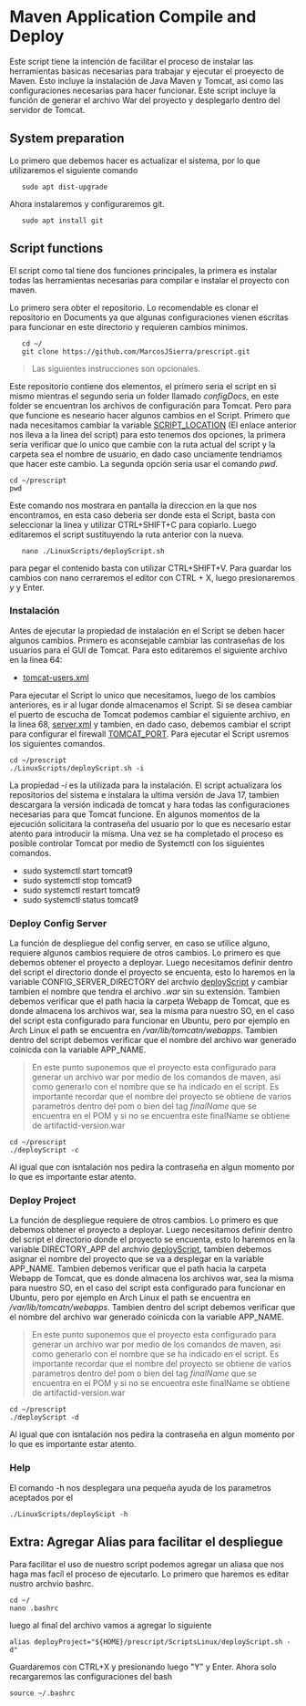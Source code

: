 # Maven Application Compile and Deploy

Este script tiene la intención de facilitar el proceso de instalar las herramientas basicas necesarias para trabajar y ejecutar el proeyecto de Maven. Esto incluye la instalación de Java Maven y Tomcat, asi como las configuraciones necesarias para hacer funcionar. Este script incluye la función de generar el archivo War del proyecto y desplegarlo dentro del servidor de Tomcat.

## System preparation

Lo primero que debemos hacer es actualizar el sistema, por lo que utilizaremos el siguiente comando

```console
   sudo apt dist-upgrade
```

Ahora instalaremos y configuraremos git.

```console
   sudo apt install git
```

## Script functions

El script como tal tiene dos funciones principales, la primera es instalar todas las herramientas necesarias para compilar e instalar el proyecto con maven.

Lo primero sera obter el repositorio. Lo recomendable es clonar el repositorio en Documents ya que algunas configuraciones vienen escritas para funcionar en este directorio y requieren cambios minimos.

```console
   cd ~/
   git clone https://github.com/MarcosJSierra/prescript.git
```

>Las siguientes instrucciones son opcionales.

Este repositorio contiene dos elementos, el primero seria el script en si mismo mientras el segundo seria un folder llamado _configDocs_, en este folder se encuentran los archivos de configuración para Tomcat. Pero para que funcione es neseario hacer algunos cambios en el Script. Primero que nada necesitamos cambiar la variable [SCRIPT_LOCATION](./deployScript.sh#L17) (El enlace anterior nos lleva a la linea del script) para esto tenemos dos opciones, la primera seria verificar que lo unico que cambie con la ruta actual del script y la carpeta sea el nombre de usuario, en dado caso unciamente tendriamos que hacer este cambio. La segunda opción seria usar el comando _pwd_.

```console
cd ~/prescript
pwd
```

Este comando nos mostrara en pantalla la direccion en la que nos encontramos, en esta caso deberia ser donde esta el Script, basta con seleccionar la linea y utilizar CTRL+SHIFT+C para copiarlo. Luego editaremos el script sustituyendo la ruta anterior con la nueva.  

```console
   nano ./LinuxScripts/deployScript.sh
```

para pegar el contenido basta con utilizar CTRL+SHIFT+V. Para guardar los cambios con nano cerraremos el editor con CTRL + X, luego presionaremos _y_ y Enter.

### Instalación

Antes de ejecutar la propiedad de instalación en el Script se deben hacer algunos cambios. Primero es aconsejable cambiar las contraseñas de los usuarios para el GUI de Tomcat. Para esto editaremos el siguiente archivo en la linea 64:

* [tomcat-users.xml](../configDocs/tomcat-users.xml#L64)

Para ejecutar el Script lo unico que necesitamos, luego de los cambios anteriores, es ir al lugar donde almacenamos el Script. Si se desea cambiar el puerto de escucha de Tomcat podemos cambiar el siguiente archivo, en la linea 68, [server.xml](../configDocs/server.xml#L68) y tambien, en dado caso, debemos cambiar el script para configurar el firewall [TOMCAT_PORT](./deployScript.sh#L26). Para ejecutar el Script usremos los siguientes comandos.

```console
cd ~/prescript
./LinuxScripts/deployScript.sh -i
```

La propiedad _-i_ es la utilizada para la instalación. El script actualizara los repositorios del sistema e instalara la ultima versión de Java 17, tambien descargara la versión indicada de tomcat y hara todas las configuraciones necesarias para que Tomcat funcione. En algunos momentos de la ejecución solicitara la contraseña del usuario por lo que es necesario estar atento para introducir la misma. Una vez se ha completado el proceso es posible controlar Tomcat por medio de Systemctl con los siguientes comandos.

* sudo systemctl start tomcat9
* sudo systemctl stop tomcat9
* sudo systemctl restart tomcat9
* sudo systemctl status tomcat9

### Deploy Config Server

La función de despliegue del config server, en caso se utilice alguno, requiere algunos cambios requiere de otros cambios. Lo primero es que debemos obtener el proyecto a deployar. Luego necesitamos definir dentro del script el directorio donde el proyecto se encuenta, esto lo haremos en la  variable CONFIG_SERVER_DIRECTORY del archvio [deployScript](./deployScript.sh#L17) y cambiar tambien el nombre que tendra el archivo _.war_ sin su extensión. Tambien debemos verificar que el path hacia la carpeta Webapp de Tomcat, que es donde almacena los archivos war, sea la misma para nuestro SO, en el caso del script esta configurado para funcionar en Ubuntu, pero por ejemplo en Arch Linux el path se encuentra en _/var/lib/tomcatn/webapps_. Tambien dentro del script debemos verificar que el nombre del archivo war generado coinicda con la variable APP_NAME.

> En este punto suponemos que el proyecto esta configurado para generar un archivo war por medio de los comandos de maven, asi como generarlo con el nombre que se ha indicado en el script.
> Es importante recordar que el nombre del proyecto se obtiene de varios parametros dentro del pom o bien del tag _finalName_ que se encuentra en el POM y si no se encuentra este finalName se obtiene de artifactid-version.war

```console
cd ~/prescript
./deployScript -c
```

Al igual que con isntalación nos pedira la contraseña en algun momento por lo que es importante estar atento.

### Deploy Project

La función de despliegue requiere de otros cambios. Lo primero es que debemos obtener el proyecto a deployar. Luego necesitamos definir dentro del script el directorio donde el proyecto se encuenta, esto lo haremos en la  variable DIRECTORY_APP del archvio [deployScript](./deployScript.sh#L15), tambien debemos asignar el nombre del proyecto que se va a desplegar en la variable APP_NAME. Tambien debemos verificar que el path hacia la carpeta Webapp de Tomcat, que es donde almacena los archivos war, sea la misma para nuestro SO, en el caso del script esta configurado para funcionar en Ubuntu, pero por ejemplo en Arch Linux el path se encuentra en _/var/lib/tomcatn/webapps_. Tambien dentro del script debemos verificar que el nombre del archivo war generado coinicda con la variable APP_NAME.

> En este punto suponemos que el proyecto esta configurado para generar un archivo war por medio de los comandos de maven, asi como generarlo con el nombre que se ha indicado en el script.
> Es importante recordar que el nombre del proyecto se obtiene de varios parametros dentro del pom o bien del tag _finalName_ que se encuentra en el POM y si no se encuentra este finalName se obtiene de artifactid-version.war

```console
cd ~/prescript
./deployScript -d
```

Al igual que con isntalación nos pedira la contraseña en algun momento por lo que es importante estar atento.

### Help

El comando -h nos desplegara una pequeña ayuda de los parametros aceptados por el

```console
./LinuxScripts/deployScipt -h
```

## Extra: Agregar Alias para facilitar el despliegue

Para facilitar el uso de nuestro script podemos agregar un aliasa que nos haga mas facíl el proceso de ejecutarlo. Lo primero que haremos es editar nustro archvio bashrc.

```console
cd ~/
nano .bashrc
```

luego al final del archivo vamos a agregar lo siguiente

```console
alias deployProject="${HOME}/prescript/ScriptsLinux/deployScript.sh -d"
```

Guardaremos con CTRL+X y presionando luego "Y" y Enter. Ahora solo recargaremos las configuraciones del bash

```console
source ~/.bashrc
```

